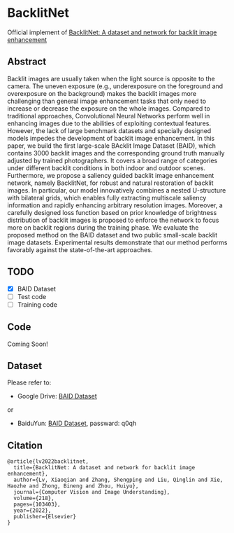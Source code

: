 # BacklitNet
Official implement of [BacklitNet: A dataset and network for backlit image enhancement](https://www.sciencedirect.com/science/article/abs/pii/S1077314222000340)

## Abstract
Backlit images are usually taken when the light source is opposite to the camera. The uneven exposure (e.g., underexposure on the foreground and overexposure on the background) makes the backlit images more challenging than general image enhancement tasks that only need to increase or decrease the exposure on the whole images. Compared to traditional approaches, Convolutional Neural Networks perform well in enhancing images due to the abilities of exploiting contextual features. However, the lack of large benchmark datasets and specially designed models impedes the development of backlit image enhancement. In this paper, we build the first large-scale BAcklit Image Dataset (BAID), which contains 3000 backlit images and the corresponding ground truth manually adjusted by trained photographers. It covers a broad range of categories under different backlit conditions in both indoor and outdoor scenes. Furthermore, we propose a saliency guided backlit image enhancement network, namely BacklitNet, for robust and natural restoration of backlit images. In particular, our model innovatively combines a nested U-structure with bilateral grids, which enables fully extracting multiscale saliency information and rapidly enhancing arbitrary resolution images. Moreover, a carefully designed loss function based on prior knowledge of brightness distribution of backlit images is proposed to enforce the network to focus more on backlit regions during the training phase. We evaluate the proposed method on the BAID dataset and two public small-scale backlit image datasets. Experimental results demonstrate that our method performs favorably against the state-of-the-art approaches.

## TODO

- [x] BAID Dataset
- [ ] Test code
- [ ] Training code

## Code 

Coming Soon!


## Dataset
Please refer to: 
* Google Drive: [BAID Dataset](https://drive.google.com/drive/folders/1-M7s5YJSIM7TgcMRwXWGK3GmoMniUoov?usp=sharing)

or

* BaiduYun: [BAID Dataset](https://pan.baidu.com/s/1bc8XozwC2VU8ZLLtpQNpUg), passward: q0qh



## Citation

```
@article{lv2022backlitnet,
  title={BacklitNet: A dataset and network for backlit image enhancement},
  author={Lv, Xiaoqian and Zhang, Shengping and Liu, Qinglin and Xie, Haozhe and Zhong, Bineng and Zhou, Huiyu},
  journal={Computer Vision and Image Understanding},
  volume={218},
  pages={103403},
  year={2022},
  publisher={Elsevier}
}
```
